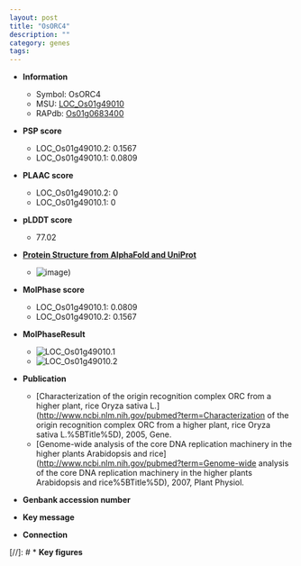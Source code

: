 ```yaml
---
layout: post
title: "OsORC4"
description: ""
category: genes
tags: 
---
```


* **Information**  
    + Symbol: OsORC4  
    + MSU: [LOC_Os01g49010](http://rice.plantbiology.msu.edu/cgi-bin/ORF_infopage.cgi?orf=LOC_Os01g49010)  
    + RAPdb: [Os01g0683400](http://rapdb.dna.affrc.go.jp/viewer/gbrowse_details/irgsp1?name=Os01g0683400)  

* **PSP score**  
    + LOC_Os01g49010.2: 0.1567 
    + LOC_Os01g49010.1: 0.0809 

* **PLAAC score**  
    + LOC_Os01g49010.2: 0 
    + LOC_Os01g49010.1: 0 

* **pLDDT score**
    + 77.02

* **[Protein Structure from AlphaFold and UniProt](https://www.uniprot.org/uniprotkb/Q5N8Q4/entry#structure)**
    + ![image](https://ricepsp.github.io/images/Q5/AF-Q5N8Q4-F1.png))

* **MolPhase score**
    + LOC_Os01g49010.1: 0.0809
    + LOC_Os01g49010.2: 0.1567

* **MolPhaseResult**
    + ![LOC_Os01g49010.1](https://ricepsp.github.io/pictures/LOC_Os01g/LOC_Os01g49010.1.png)
    + ![LOC_Os01g49010.2](https://ricepsp.github.io/pictures/LOC_Os01g/LOC_Os01g49010.2.png)

* **Publication**  
    + [Characterization of the origin recognition complex ORC from a higher plant, rice Oryza sativa L.](http://www.ncbi.nlm.nih.gov/pubmed?term=Characterization of the origin recognition complex ORC from a higher plant, rice Oryza sativa L.%5BTitle%5D), 2005, Gene.
    + [Genome-wide analysis of the core DNA replication machinery in the higher plants Arabidopsis and rice](http://www.ncbi.nlm.nih.gov/pubmed?term=Genome-wide analysis of the core DNA replication machinery in the higher plants Arabidopsis and rice%5BTitle%5D), 2007, Plant Physiol.

* **Genbank accession number**  

* **Key message**  

* **Connection**  

[//]: # * **Key figures**  


